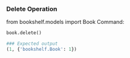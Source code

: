 ### Delete Operation
from bookshelf.models import Book
Command:
```python
book.delete()

### Expected output
(1, {'bookshelf.Book': 1})
